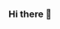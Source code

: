 ### Hi there 👋

<!--
**siahdrews/siahdrews** is a ✨ _special_ ✨ repository because its `README.md` (this file) appears on your GitHub profile.

Here are some ideas to get you started:

- 🔭 I’m currently working on getting my associates degree in Computer Science at Western Nebraska Community College
- 🌱 I’m currently learning Java, Python, and C++
- 📫 How to reach me: siah.drews@gmail.com (personal email)
                       andrews77@wncc.edu (school email)
-->
